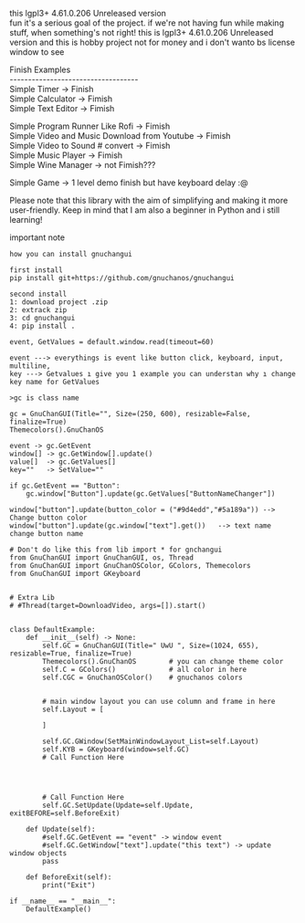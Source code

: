 <p> this lgpl3+ 4.61.0.206 Unreleased version <br>
fun it's a serious goal of the project. if we're not having fun while making stuff, when something's not right!
this is lgpl3+ 4.61.0.206 Unreleased version and this is hobby project not for money and i don't wanto bs license window to see
</p>


<p>

Finish Examples <br>
----------------------------------- <br>
Simple Timer -> Finish <br>
Simple Calculator -> Fimish <br>
Simple Text Editor -> Fimish <br>

Simple Program Runner Like Rofi -> Fimish <br>
Simple Video and Music Download from Youtube -> Fimish <br>
Simple Video to Sound # convert -> Fimish <br>
Simple Music Player -> Fimish <br>
Simple Wine Manager -> not Fimish??? <br>

Simple Game -> 1 level demo finish but have keyboard delay :@

</p>

<p> Please note that this library with the aim of simplifying and making it more user-friendly. Keep in mind that I am also a beginner in Python and i still learning! </p>

important note
```
how you can install gnuchangui

first install 
pip install git+https://github.com/gnuchanos/gnuchangui

second install
1: download project .zip
2: extrack zip
3: cd gnuchangui
4: pip install .

```


```
event, GetValues = default.window.read(timeout=60)

event ---> everythings is event like button click, keyboard, input, multiline,
key ---> Getvalues ı give you 1 example you can understan why ı change key name for GetValues

>gc is class name

gc = GnuChanGUI(Title="", Size=(250, 600), resizable=False, finalize=True)
Themecolors().GnuChanOS

event -> gc.GetEvent
window[] -> gc.GetWindow[].update()
value[]  -> gc.GetValues[]
key=""   -> SetValue=""

if gc.GetEvent == "Button":
    gc.window["Button"].update(gc.GetValues["ButtonNameChanger"])

window["button"].update(button_color = ("#9d4edd","#5a189a")) --> Change button color
window["button"].update(gc.window["text"].get())   --> text name change button name
```

```
# Don't do like this from lib import * for gnchangui
from GnuChanGUI import GnuChanGUI, os, Thread
from GnuChanGUI import GnuChanOSColor, GColors, Themecolors
from GnuChanGUI import GKeyboard


# Extra Lib
# #Thread(target=DownloadVideo, args=[]).start()


class DefaultExample:
    def __init__(self) -> None:
        self.GC = GnuChanGUI(Title=" UwU ", Size=(1024, 655), resizable=True, finalize=True)
        Themecolors().GnuChanOS        # you can change theme color
        self.C = GColors()             # all color in here
        self.CGC = GnuChanOSColor()    # gnuchanos colors


        # main window layout you can use column and frame in here
        self.Layout = [
            
        ]

        self.GC.GWindow(SetMainWindowLayout_List=self.Layout)
        self.KYB = GKeyboard(window=self.GC)
        # Call Function Here




        # Call Function Here
        self.GC.SetUpdate(Update=self.Update, exitBEFORE=self.BeforeExit)

    def Update(self):
        #self.GC.GetEvent == "event" -> window event
        #self.GC.GetWindow["text"].update("this text") -> update window objects
        pass

    def BeforeExit(self):
        print("Exit")

if __name__ == "__main__":
    DefaultExample()
```
